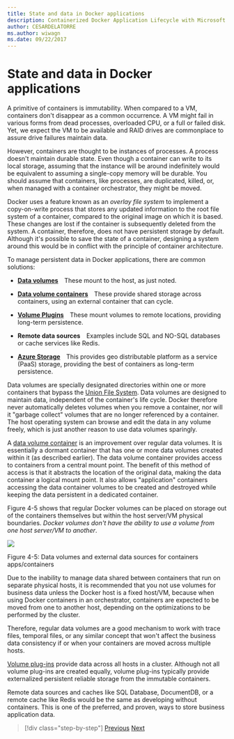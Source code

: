 ```yaml
---
title: State and data in Docker applications
description: Containerized Docker Application Lifecycle with Microsoft Platform and Tools
author: CESARDELATORRE
ms.author: wiwagn
ms.date: 09/22/2017
---
```

# State and data in Docker applications

A primitive of containers is immutability. When compared to a VM, containers don't disappear as a common occurrence. A VM might fail in various forms from dead processes, overloaded CPU, or a full or failed disk. Yet, we expect the VM to be available and RAID drives are commonplace to assure drive failures maintain data.

However, containers are thought to be instances of processes. A process doesn't maintain durable state. Even though a container can write to its local storage, assuming that the instance will be around indefinitely would be equivalent to assuming a single-copy memory will be durable. You should assume that containers, like processes, are duplicated, killed, or, when managed with a container orchestrator, they might be moved.

Docker uses a feature known as an *overlay file system* to implement a copy-on-write process that stores any updated information to the root file system of a container, compared to the original image on which it is based. These changes are lost if the container is subsequently deleted from the system. A container, therefore, does not have persistent storage by default. Although it's possible to save the state of a container, designing a system around this would be in conflict with the principle of container architecture.

To manage persistent data in Docker applications, there are common solutions:

-   [**Data volumes**](https://docs.docker.com/engine/tutorials/dockervolumes/) These mount to the host, as just noted.

-   [**Data volume containers**](https://docs.docker.com/engine/tutorials/dockervolumes/#/creating-and-mounting-a-data-volume-container) These provide shared storage across containers, using an external container that can cycle.

-   [**Volume Plugins**](https://docs.docker.com/engine/tutorials/dockervolumes/#/mount-a-shared-storage-volume-as-a-data-volume) These mount volumes to remote locations, providing long-term persistence.

-   **Remote data sources** Examples include SQL and NO-SQL databases or cache services like Redis.

-   [**Azure Storage**](https://docs.microsoft.com/azure/storage/) This provides geo distributable platform as a service (PaaS) storage, providing the best of containers as long-term persistence.

Data volumes are specially designated directories within one or more containers that bypass the [Union File System](https://docs.docker.com/glossary/?term=Union%20file%20system). Data volumes are designed to maintain data, independent of the container's life cycle. Docker therefore never automatically deletes volumes when you remove a container, nor will it "garbage collect" volumes that are no longer referenced by a container. The host operating system can browse and edit the data in any volume freely, which is just another reason to use data volumes sparingly.

A [data volume container](https://docs.docker.com/glossary/?term=volume) is an improvement over regular data volumes. It is essentially a dormant container that has one or more data volumes created within it (as described earlier). The data volume container provides access to containers from a central mount point. The benefit of this method of access is that it abstracts the location of the original data, making the data container a logical mount point. It also allows "application" containers accessing the data container volumes to be created and destroyed while keeping the data persistent in a dedicated container.

Figure 4-5 shows that regular Docker volumes can be placed on storage out of the containers themselves but within the host server/VM physical boundaries. *Docker volumes don't have the ability to use a volume from one host server/VM to another*.

![](./media/image5.png)

Figure 4-5: Data volumes and external data sources for containers apps/containers

Due to the inability to manage data shared between containers that run on separate physical hosts, it is recommended that you not use volumes for business data unless the Docker host is a fixed host/VM, because when using Docker containers in an orchestrator, containers are expected to be moved from one to another host, depending on the optimizations to be performed by the cluster.

Therefore, regular data volumes are a good mechanism to work with trace files, temporal files, or any similar concept that won't affect the business data consistency if or when your containers are moved across multiple hosts.

[Volume plug-ins](https://docs.docker.com/engine/extend/plugins_volume/) provide data across all hosts in a cluster. Although not all volume plug-ins are created equally, volume plug-ins typically provide externalized persistent reliable storage from the immutable containers.

Remote data sources and caches like SQL Database, DocumentDB, or a remote cache like Redis would be the same as developing without containers. This is one of the preferred, and proven, ways to store business application data.

>[!div class="step-by-step"]
>[Previous](monolithic-applications.md)
>[Next](soa-applications.md)
